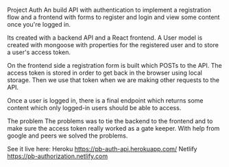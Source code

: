 Project Auth
An build API with authentication to implement a registration flow and a frontend with forms to register and login and view some content once you're logged in.

Its created with a backend API and a React frontend. A User model is created with mongoose with properties for the registered user and to store a user's access token.

On the frontend side a registration form is built which POSTs to the API. The access token is stored in order to get back in the browser using local storage. Then we use that token when we are making other requests to the API.

Once a user is logged in, there is a final endpoint which returns some content which only logged-in users should be able to access.

The problem
The problems was to tie the backend to the frontend and to make sure the access token really worked as a gate keeper.
With help from google and peers we solved the problems.

See it live here:
Heroku https://pb-auth-api.herokuapp.com/ 
Netlify https://pb-authorization.netlify.com
